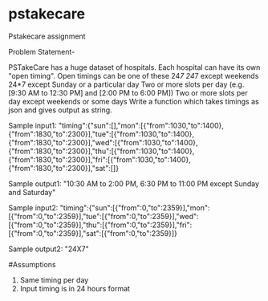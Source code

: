 # pstakecare
Pstakecare assignment

Problem Statement-

PSTakeCare has a huge dataset of hospitals. Each hospital can have its own "open timing". Open timings can be one of these
24*7
24*7 except weekends
24*7 except Sunday or a particular day
Two or more slots per day (e.g. [9:30 AM to 12:30 PM] and [2:00 PM to 6:00 PM])
Two or more slots per day except weekends or some days
Write a function which takes timings as json and gives output as string.

Sample input1:
"timing":{"sun":[],"mon":[{"from":1030,"to":1400},{"from":1830,"to":2300}],"tue":[{"from":1030,"to":1400},{"from":1830,"to":2300}],"wed":[{"from":1030,"to":1400},{"from":1830,"to":2300}],"thu":[{"from":1030,"to":1400},{"from":1830,"to":2300}],"fri":[{"from":1030,"to":1400},{"from":1830,"to":2300}],"sat":[]}

Sample output1:
"10:30 AM to 2:00 PM, 6:30 PM to 11:00 PM except Sunday and Saturday"

Sample input2:
"timing":{"sun":[{"from":0,"to":2359}],"mon":[{"from":0,"to":2359}],"tue":[{"from":0,"to":2359}],"wed":[{"from":0,"to":2359}],"thu":[{"from":0,"to":2359}],"fri":[{"from":0,"to":2359}],"sat":[{"from":0,"to":2359}]}

Sample output2:
"24X7"

#Assumptions
1) Same timing per day
2) Input timing is in 24 hours format